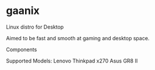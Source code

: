 # gaanix
Linux distro for Desktop

Aimed to be fast and smooth at gaming and desktop space.


Components


Supported Models:
  Lenovo Thinkpad x270
  Asus GR8 II



